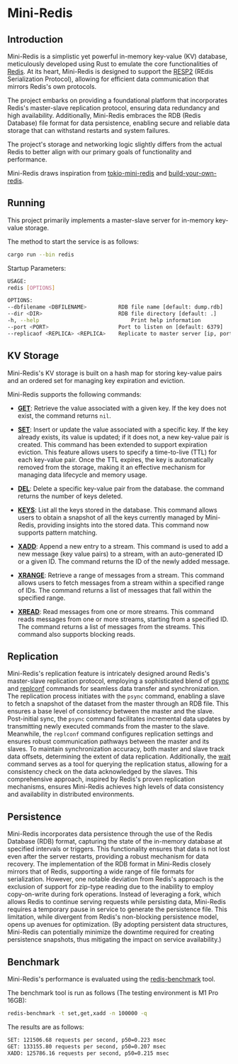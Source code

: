# Mini-Redis

## Introduction

Mini-Redis is a simplistic yet powerful in-memory key-value (KV) database, meticulously developed using Rust to emulate the core functionalities of [Redis](https://redis.io). At its heart, Mini-Redis is designed to support the [RESP2](https://redis.io/docs/reference/protocol-spec/) (REdis Serialization Protocol), allowing for efficient data communication that mirrors Redis's own protocols.

The project embarks on providing a foundational platform that incorporates Redis's master-slave replication protocol, ensuring data redundancy and high availability. Additionally, Mini-Redis embraces the RDB (Redis Database) file format for data persistence, enabling secure and reliable data storage that can withstand restarts and system failures.

The project's storage and networking logic slightly differs from the actual Redis to better align with our primary goals of functionality and performance.

Mini-Redis draws inspiration from [tokio-mini-redis](https://github.com/tokio-rs/mini-redis) and [build-your-own-redis](https://github.com/codecrafters-io/build-your-own-redis).

## Running

This project primarily implements a master-slave server for in-memory key-value storage. 

The method to start the service is as follows:

```bash
cargo run --bin redis
```

Startup Parameters:
```bash
USAGE:
redis [OPTIONS]

OPTIONS:
--dbfilename <DBFILENAME>          RDB file name [default: dump.rdb]
--dir <DIR>                        RDB file directory [default: .]
-h, --help                             Print help information
--port <PORT>                      Port to listen on [default: 6379]
--replicaof <REPLICA> <REPLICA>    Replicate to master server [ip, port]
```

## KV Storage

Mini-Redis's KV storage is built on a hash map for storing key-value pairs and an ordered set for managing key expiration and eviction.

Mini-Redis supports the following commands:

- **[GET](https://redis.io/commands/get/)**: Retrieve the value associated with a given key. If the key does not exist, the command returns `nil`.

- **[SET](https://redis.io/commands/set/)**: Insert or update the value associated with a specific key. If the key already exists, its value is updated; if it does not, a new key-value pair is created. This command has been extended to support expiration eviction. This feature allows users to specify a time-to-live (TTL) for each key-value pair. Once the TTL expires, the key is automatically removed from the storage, making it an effective mechanism for managing data lifecycle and memory usage.

- **[DEL](https://redis.io/commands/del/)**: Delete a specific key-value pair from the database. the command returns the number of keys deleted.

- **[KEYS](https://redis.io/commands/keys/)**: List all the keys stored in the database. This command allows users to obtain a snapshot of all the keys currently managed by Mini-Redis, providing insights into the stored data. This command now supports pattern matching.

- **[XADD](https://redis.io/commands/xadd/)**: Append a new entry to a stream. This command is used to add a new message (key value pairs) to a stream, with an auto-generated ID or a given ID. The command returns the ID of the newly added message.

- **[XRANGE](https://redis.io/commands/xrange/)**: Retrieve a range of messages from a stream. This command allows users to fetch messages from a stream within a specified range of IDs. The command returns a list of messages that fall within the specified range.

- **[XREAD](https://redis.io/commands/xread/)**: Read messages from one or more streams. This command reads messages from one or more streams, starting from a specified ID. The command returns a list of messages from the streams. This command also supports blocking reads.

## Replication

Mini-Redis's replication feature is intricately designed around Redis's master-slave replication protocol, employing a sophisticated blend of [psync](https://redis.io/commands/psync/) and [replconf](https://redis.io/commands/replconf/) commands for seamless data transfer and synchronization. The replication process initiates with the `psync` command, enabling a slave to fetch a snapshot of the dataset from the master through an RDB file. This ensures a base level of consistency between the master and the slave. Post-initial sync, the `psync` command facilitates incremental data updates by transmitting newly executed commands from the master to the slave. Meanwhile, the `replconf` command configures replication settings and ensures robust communication pathways between the master and its slaves. To maintain synchronization accuracy, both master and slave track data offsets, determining the extent of data replication. Additionally, the [wait](https://redis.io/commands/wait/) command serves as a tool for querying the replication status, allowing for a consistency check on the data acknowledged by the slaves. This comprehensive approach, inspired by Redis's proven replication mechanisms, ensures Mini-Redis achieves high levels of data consistency and availability in distributed environments.

## Persistence

Mini-Redis incorporates data persistence through the use of the Redis Database (RDB) format, capturing the state of the in-memory database at specified intervals or triggers. This functionality ensures that data is not lost even after the server restarts, providing a robust mechanism for data recovery. The implementation of the RDB format in Mini-Redis closely mirrors that of Redis, supporting a wide range of file formats for serialization. However, one notable deviation from Redis's approach is the exclusion of support for zip-type reading due to the inability to employ copy-on-write during fork operations. Instead of leveraging a fork, which allows Redis to continue serving requests while persisting data, Mini-Redis requires a temporary pause in service to generate the persistence file. This limitation, while divergent from Redis's non-blocking persistence model, opens up avenues for optimization. (By adopting persistent data structures, Mini-Redis can potentially minimize the downtime required for creating persistence snapshots, thus mitigating the impact on service availability.)

## Benchmark

Mini-Redis's performance is evaluated using the [redis-benchmark](https://redis.io/topics/benchmarks) tool.

The benchmark tool is run as follows (The testing environment is M1 Pro 16GB):

```bash
redis-benchmark -t set,get,xadd -n 100000 -q
```

The results are as follows:

```bash
SET: 121506.68 requests per second, p50=0.223 msec
GET: 133155.80 requests per second, p50=0.207 msec
XADD: 125786.16 requests per second, p50=0.215 msec
```


